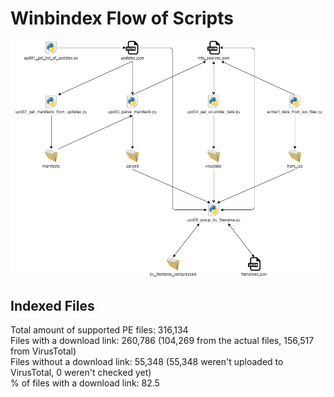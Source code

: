 # Winbindex Flow of Scripts

![winbindex-scripts-flow.png](winbindex-scripts-flow.png)

## Indexed Files

<!--FileStats-->
Total amount of supported PE files: 316,134  
Files with a download link: 260,786 (104,269 from the actual files, 156,517 from VirusTotal)  
Files without a download link: 55,348 (55,348 weren't uploaded to VirusTotal, 0 weren't checked yet)  
% of files with a download link: 82.5  
<!--/FileStats-->
